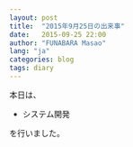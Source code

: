 ```yaml
---
layout: post
title:  "2015年9月25日の出来事"
date:   2015-09-25 22:00
author: "FUNABARA Masao"
lang: "ja"
categories: blog
tags: diary
---
```


本日は、

* システム開発

を行いました。
